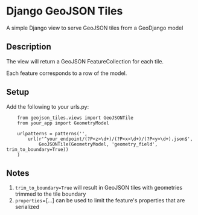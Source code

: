 # Django GeoJSON Tiles
A simple Django view to serve GeoJSON tiles from a GeoDjango model

## Description
The view will return a GeoJSON FeatureCollection for each tile.

Each feature corresponds to a row of the model.

## Setup
Add the following to your urls.py:

        from geojson_tiles.views import GeoJSONTile
        from your_app import GeometryModel

        urlpatterns = patterns('',
            url(r'^your_endpoint/(?P<z>\d+)/(?P<x>\d+)/(?P<y>\d+).json$', 
                GeoJSONTile(GeometryModel, 'geometry_field', trim_to_boundary=True))
        )

## Notes
1. `trim_to_boundary=True` will result in GeoJSON tiles with geometries trimmed to the tile boundary
1. `properties`=[...] can be used to limit the feature's properties that are serialized
